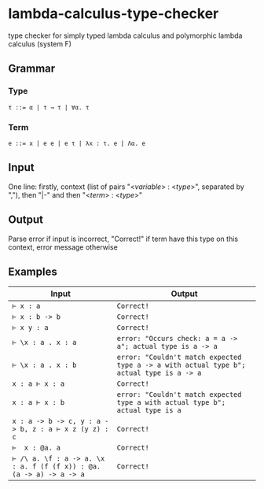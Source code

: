 # lambda-calculus-type-checker

type checker for simply typed lambda calculus and polymorphic lambda calculus (system F)

## Grammar

### Type

`τ ::= α | τ → τ | ∀α. τ`

### Term

`e ::= x | e e | e τ | λx : τ. e | Λα. e`

## Input

One line: firstly, context (list of pairs "<*variable*> : <*type*>", separated by ","), then "|-" and then "<*term*> : <*type*>"

## Output

Parse error if input is incorrect, "Correct!" if term have this type on this context, error message otherwise

## Examples

| Input                                                               | Output                                                                                   |
|---------------------------------------------------------------------|------------------------------------------------------------------------------------------|
| `⊢ x : a`                                                           | `Correct!`                                                                               |
| `⊢ x : b -> b`                                                      | `Correct!`                                                                               |
| `⊢ x y : a`                                                         | `Correct!`                                                                               |
| `⊢ \x : a . x : a`                                                  | `error: "Occurs check: a = a -> a"; actual type is a -> a`                               |
| `⊢ \x : a . x : b`                                                  | `error: "Couldn't match expected type a -> a with actual type b"; actual type is a -> a` |
| `x : a ⊢ x : a`                                                     | `Correct!`                                                                               |
| `x : a ⊢ x : b`                                                     | `error: "Couldn't match expected type a with actual type b"; actual type is a`           |
| `x : a -> b -> c, y : a -> b, z : a ⊢ x z (y z) : c`                | `Correct!`                                                                               |
| `⊢  x : @a. a`                                                      | `Correct!`                                                                               |
| `⊢ /\ a. \f : a -> a. \x : a. f (f (f x)) : @a. (a -> a) -> a -> a` | `Correct!`                                                                               |
